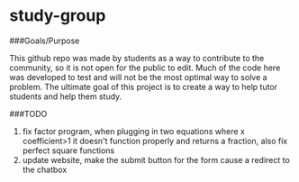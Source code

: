 # study-group

###Goals/Purpose

This github repo was made by students as a way to contribute to the community, so it is not open for the public to edit. Much of the code here was developed to test and will not be the most optimal way to solve a problem. The ultimate goal of this project is to create a way to help tutor students and help them study.

###TODO
1. fix factor program, when plugging in two equations where x coefficient>1 it doesn't function properly and returns a fraction, also fix perfect square functions
2. update website, make the submit button for the form cause a redirect to the chatbox

